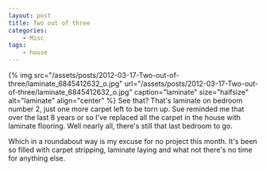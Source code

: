 ```yaml
---
layout: post
title: Two out of three
categories:
    - Misc
tags:
    - house
---
```


{% img src="/assets/posts/2012-03-17-Two-out-of-three/laminate_6845412632_o.jpg" url="/assets/posts/2012-03-17-Two-out-of-three/laminate_6845412632_o.jpg" caption="laminate" size="halfsize" alt="laminate" align="center" %}
See that? That's laminate on bedroom number 2, just one more carpet left to be torn up. Sue reminded me that over the last 8 years or so I've replaced all the carpet in the house with laminate flooring. Well nearly all, there's still that last bedroom to go.


Which in a roundabout way is my excuse for no project this month. It's been so filled with carpet stripping, laminate laying and what not there's no time for anything else.

